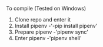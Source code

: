 To compile (Tested on Windows)
1. Clone repo and enter it
2. Install pipenv
	-'-pip install pipenv'
3. Prepare pipenv
	-'pipenv sync'
4. Enter pipenv
	-'pipenv shell'

	
